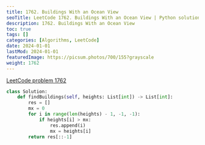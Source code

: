 ```yaml
---
title: 1762. Buildings With an Ocean View
seoTitle: LeetCode 1762. Buildings With an Ocean View | Python solution and explanation
description: 1762. Buildings With an Ocean View
toc: true
tags: []
categories: [Algorithms, LeetCode]
date: 2024-01-01
lastMod: 2024-01-01
featuredImage: https://picsum.photos/700/155?grayscale
weight: 1762
---
```


[LeetCode problem 1762](https://leetcode.com/problems/buildings-with-an-ocean-view/)

```python
class Solution:
    def findBuildings(self, heights: List[int]) -> List[int]:
        res = []
        mx = 0
        for i in range(len(heights) - 1, -1, -1):
            if heights[i] > mx:
                res.append(i)
                mx = heights[i]
        return res[::-1]

```

